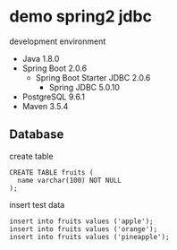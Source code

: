 # demo spring2 jdbc

development environment

* Java 1.8.0
* Spring Boot 2.0.6
  * Spring Boot Starter JDBC 2.0.6
    * Spring JDBC 5.0.10
* PostgreSQL 9.6.1
* Maven 3.5.4

## Database

create table

```text
CREATE TABLE fruits (
  name varchar(100) NOT NULL
);
```

insert test data

```text
insert into fruits values ('apple');
insert into fruits values ('orange');
insert into fruits values ('pineapple');
```
